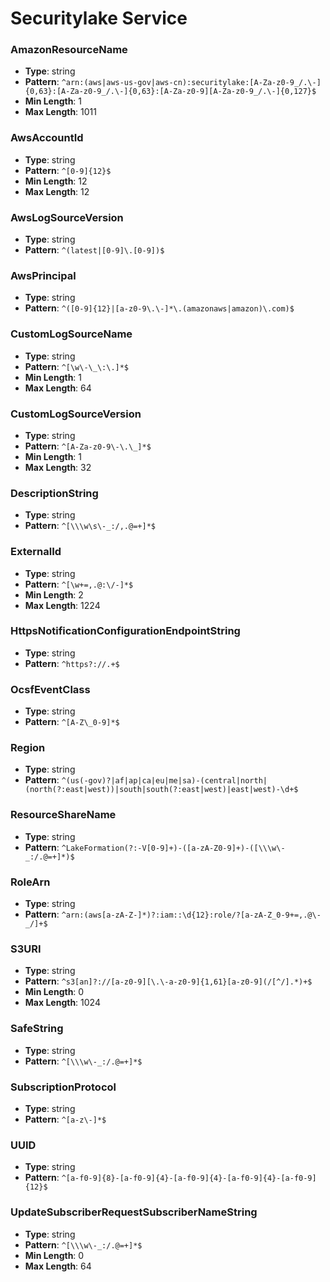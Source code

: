# Securitylake Service

### AmazonResourceName
- **Type**: string
- **Pattern**: `^arn:(aws|aws-us-gov|aws-cn):securitylake:[A-Za-z0-9_/.\-]{0,63}:[A-Za-z0-9_/.\-]{0,63}:[A-Za-z0-9][A-Za-z0-9_/.\-]{0,127}$`
- **Min Length**: 1
- **Max Length**: 1011

### AwsAccountId
- **Type**: string
- **Pattern**: `^[0-9]{12}$`
- **Min Length**: 12
- **Max Length**: 12

### AwsLogSourceVersion
- **Type**: string
- **Pattern**: `^(latest|[0-9]\.[0-9])$`

### AwsPrincipal
- **Type**: string
- **Pattern**: `^([0-9]{12}|[a-z0-9\.\-]*\.(amazonaws|amazon)\.com)$`

### CustomLogSourceName
- **Type**: string
- **Pattern**: `^[\w\-\_\:\.]*$`
- **Min Length**: 1
- **Max Length**: 64

### CustomLogSourceVersion
- **Type**: string
- **Pattern**: `^[A-Za-z0-9\-\.\_]*$`
- **Min Length**: 1
- **Max Length**: 32

### DescriptionString
- **Type**: string
- **Pattern**: `^[\\\w\s\-_:/,.@=+]*$`

### ExternalId
- **Type**: string
- **Pattern**: `^[\w+=,.@:\/-]*$`
- **Min Length**: 2
- **Max Length**: 1224

### HttpsNotificationConfigurationEndpointString
- **Type**: string
- **Pattern**: `^https?://.+$`

### OcsfEventClass
- **Type**: string
- **Pattern**: `^[A-Z\_0-9]*$`

### Region
- **Type**: string
- **Pattern**: `^(us(-gov)?|af|ap|ca|eu|me|sa)-(central|north|(north(?:east|west))|south|south(?:east|west)|east|west)-\d+$`

### ResourceShareName
- **Type**: string
- **Pattern**: `^LakeFormation(?:-V[0-9]+)-([a-zA-Z0-9]+)-([\\\w\-_:/.@=+]*)$`

### RoleArn
- **Type**: string
- **Pattern**: `^arn:(aws[a-zA-Z-]*)?:iam::\d{12}:role/?[a-zA-Z_0-9+=,.@\-_/]+$`

### S3URI
- **Type**: string
- **Pattern**: `^s3[an]?://[a-z0-9][\.\-a-z0-9]{1,61}[a-z0-9](/[^/].*)+$`
- **Min Length**: 0
- **Max Length**: 1024

### SafeString
- **Type**: string
- **Pattern**: `^[\\\w\-_:/.@=+]*$`

### SubscriptionProtocol
- **Type**: string
- **Pattern**: `^[a-z\-]*$`

### UUID
- **Type**: string
- **Pattern**: `^[a-f0-9]{8}-[a-f0-9]{4}-[a-f0-9]{4}-[a-f0-9]{4}-[a-f0-9]{12}$`

### UpdateSubscriberRequestSubscriberNameString
- **Type**: string
- **Pattern**: `^[\\\w\-_:/.@=+]*$`
- **Min Length**: 0
- **Max Length**: 64

